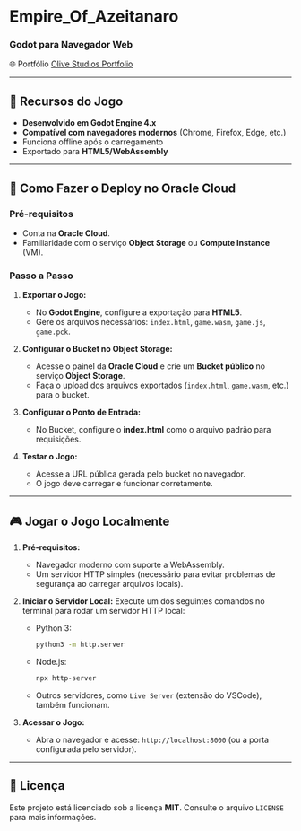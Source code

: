 # Empire_Of_Azeitanaro


### Godot para Navegador Web
🌐 Portfólio
[Olive Studios Portfolio](https://sites.google.com/edu.unifil.br/olive-studios?usp=sharing)

---

## 🌟 Recursos do Jogo
- **Desenvolvido em Godot Engine 4.x**
- **Compatível com navegadores modernos** (Chrome, Firefox, Edge, etc.)
- Funciona offline após o carregamento
- Exportado para **HTML5/WebAssembly**

---

## 🚀 Como Fazer o Deploy no Oracle Cloud

### Pré-requisitos
- Conta na **Oracle Cloud**.
- Familiaridade com o serviço **Object Storage** ou **Compute Instance** (VM).

### Passo a Passo
1. **Exportar o Jogo:**
   - No **Godot Engine**, configure a exportação para **HTML5**.
   - Gere os arquivos necessários: `index.html`, `game.wasm`, `game.js`, `game.pck`.

2. **Configurar o Bucket no Object Storage:**
   - Acesse o painel da **Oracle Cloud** e crie um **Bucket público** no serviço **Object Storage**.
   - Faça o upload dos arquivos exportados (`index.html`, `game.wasm`, etc.) para o bucket.

3. **Configurar o Ponto de Entrada:**
   - No Bucket, configure o **index.html** como o arquivo padrão para requisições.

4. **Testar o Jogo:**
   - Acesse a URL pública gerada pelo bucket no navegador.
   - O jogo deve carregar e funcionar corretamente.

---

## 🎮 Jogar o Jogo Localmente

1. **Pré-requisitos:**
   - Navegador moderno com suporte a WebAssembly.
   - Um servidor HTTP simples (necessário para evitar problemas de segurança ao carregar arquivos locais).

2. **Iniciar o Servidor Local:**
   Execute um dos seguintes comandos no terminal para rodar um servidor HTTP local:
   - Python 3:
     ```bash
     python3 -m http.server
     ```
   - Node.js:
     ```bash
     npx http-server
     ```
   - Outros servidores, como `Live Server` (extensão do VSCode), também funcionam.

3. **Acessar o Jogo:**
   - Abra o navegador e acesse: `http://localhost:8000` (ou a porta configurada pelo servidor).

---

## 📄 Licença
Este projeto está licenciado sob a licença **MIT**. Consulte o arquivo `LICENSE` para mais informações.

